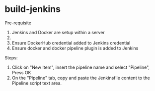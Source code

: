 # build-jenkins

Pre-requisite
1. Jenkins and Docker are setup within a server
2. 
2. Ensure DockerHub credential added to Jenkins credential
3. Ensure docker and docker pipeline plugin is added to Jenkins

Steps:
1. Click on "New Item", insert the pipeline name and select "Pipeline", Press OK
2. On the "Pipeline" tab, copy and paste the Jenkinsfile content to the Pipeline script text area.
